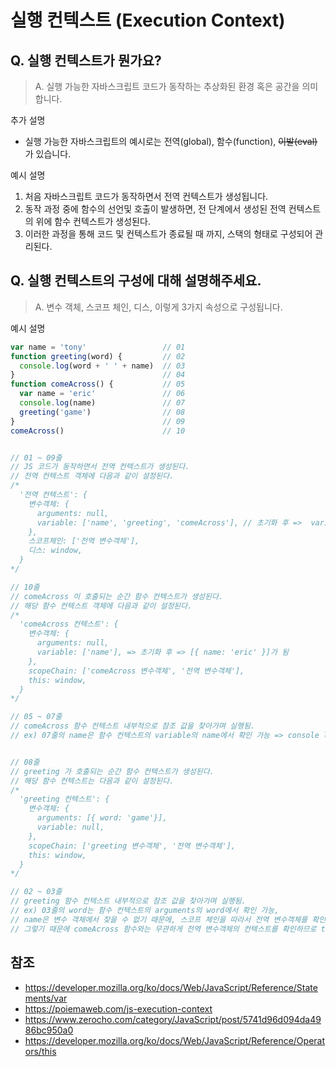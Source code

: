 # 실행 컨텍스트 (Execution Context)

## Q. 실행 컨텍스트가 뭔가요?

>
> A. 실행 가능한 자바스크립트 코드가 동작하는 추상화된 환경 혹은 공간을 의미 합니다.
>

추가 설명
- 실행 가능한 자바스크립트의 예시로는 전역(global), 함수(function), ~~이발(eval)~~ 가 있습니다.

예시 설명
1. 처음 자바스크립트 코드가 동작하면서 전역 컨텍스트가 생성됩니다.
2. 동작 과정 중에 함수의 선언및 호출이 발생하면, 전 단계에서 생성된 전역 컨텍스트의 위에 함수 컨텍스트가 생성된다.
3. 이러한 과정을 통해 코드 및 컨텍스트가 종료될 때 까지, 스택의 형태로 구성되어 관리된다.


## Q. 실행 컨텍스트의 구성에 대해 설명해주세요.

>
> A. 변수 객체, 스코프 체인, 디스, 이렇게 3가지 속성으로 구성됩니다.
>


예시 설명

```javascript
var name = 'tony'                 // 01
function greeting(word) {         // 02
  console.log(word + ' ' + name)  // 03
}                                 // 04
function comeAcross() {           // 05
  var name = 'eric'               // 06
  console.log(name)               // 07
  greeting('game')                // 08
}                                 // 09
comeAcross()                      // 10


// 01 ~ 09줄
// JS 코드가 동작하면서 전역 컨텍스트가 생성된다.
// 전역 컨텍스트 객체에 다음과 같이 설정된다.
/* 
  '전역 컨텍스트': {
    변수객체: {
      arguments: null,
      variable: ['name', 'greeting', 'comeAcross'], // 초기화 후 =>  variable: [{ name: 'tony' }, { greeting: Function }, { comeAcross: Function }]  이렇게 바뀜
    },
    스코프체인: ['전역 변수객체'],
    디스: window,
  }
*/

// 10줄
// comeAcross 이 호출되는 순간 함수 컨텍스트가 생성된다.
// 해당 함수 컨텍스트 객체에 다음과 같이 설정된다.
/*
  'comeAcross 컨텍스트': {
    변수객체: {
      arguments: null,
      variable: ['name'], => 초기화 후 => [{ name: 'eric' }]가 됨
    },
    scopeChain: ['comeAcross 변수객체', '전역 변수객체'],
    this: window,
  }
*/

// 05 ~ 07줄
// comeAcross 함수 컨텍스트 내부적으로 참조 값을 찾아가며 실행됨.
// ex) 07줄의 name은 함수 컨텍스트의 variable의 name에서 확인 가능 => console log 동작


// 08줄
// greeting 가 호출되는 순간 함수 컨텍스트가 생성된다.
// 해당 함수 컨텍스트는 다음과 같이 설정된다.
/*
  'greeting 컨텍스트': {
    변수객체: {
      arguments: [{ word: 'game'}],
      variable: null,
    },
    scopeChain: ['greeting 변수객체', '전역 변수객체'],
    this: window,
  }
*/

// 02 ~ 03줄
// greeting 함수 컨텍스트 내부적으로 참조 값을 찾아가며 실행됨.
// ex) 03줄의 word는 함수 컨텍스트의 arguments의 word에서 확인 가능,
// name은 변수 객체에서 찾을 수 없기 때문에, 스코프 체인을 따라서 전역 변수객체를 확인하게 됨.
// 그렇기 때문에 comeAcross 함수와는 무관하게 전역 변수객체의 컨텍스트를 확인하므로 tony라는 글자를 확인.
```

## 참조
- https://developer.mozilla.org/ko/docs/Web/JavaScript/Reference/Statements/var
- https://poiemaweb.com/js-execution-context
- https://www.zerocho.com/category/JavaScript/post/5741d96d094da4986bc950a0
- https://developer.mozilla.org/ko/docs/Web/JavaScript/Reference/Operators/this
